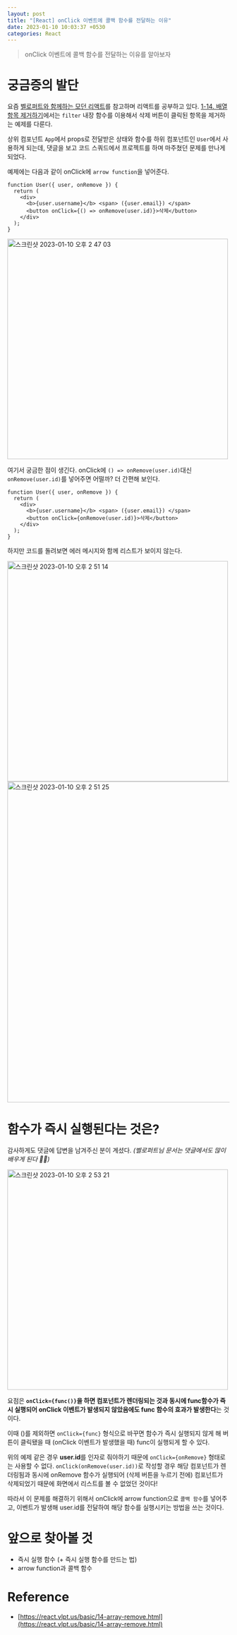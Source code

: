```yaml
---
layout: post
title: "[React] onClick 이벤트에 콜백 함수를 전달하는 이유"
date: 2023-01-10 10:03:37 +0530
categories: React
---
```


> onClick 이벤트에 콜백 함수를 전달하는 이유를 알아보자

# 궁금증의 발단

요즘 [벨로퍼트와 함께하는 모던 리액트](https://react.vlpt.us/)를 참고하며 리액트를 공부하고 있다. [1-14. 배열 항목 제거하기](https://react.vlpt.us/basic/14-array-remove.html)에서는 `filter` 내장 함수를 이용해서 삭제 버튼이 클릭된 항목을 제거하는 예제를 다룬다.

상위 컴포넌트 `App`에서 props로 전달받은 상태와 함수를 하위 컴포넌트인 `User`에서 사용하게 되는데, 댓글을 보고 코드 스쿼드에서 프로젝트를 하며 마주쳤던 문제를 만나게 되었다.

예제에는 다음과 같이 onClick에 `arrow function`을 넣어준다.

```
function User({ user, onRemove }) {
  return (
    <div>
      <b>{user.username}</b> <span> ({user.email}) </span>
      <button onClick={() => onRemove(user.id)}>삭제</button>
    </div>
  );
}
```

<img width="500" alt="스크린샷 2023-01-10 오후 2 47 03" src="https://user-images.githubusercontent.com/68533016/211474351-427c4664-8055-481e-a6e4-c38d9a4fee6e.png">

여기서 궁금한 점이 생긴다. onClick에 `() => onRemove(user.id)`대신 `onRemove(user.id)`를 넣어주면 어떨까? 더 간편해 보인다.

```
function User({ user, onRemove }) {
  return (
    <div>
      <b>{user.username}</b> <span> ({user.email}) </span>
      <button onClick={onRemove(user.id)}>삭제</button>
    </div>
  );
}
```

하지만 코드를 돌려보면 에러 메시지와 함께 리스트가 보이지 않는다.

<img width="500" alt="스크린샷 2023-01-10 오후 2 51 14" src="https://user-images.githubusercontent.com/68533016/211474464-f78937e2-a338-4b06-9dab-450804f87654.png">

<img width="728" alt="스크린샷 2023-01-10 오후 2 51 25" src="https://user-images.githubusercontent.com/68533016/211474469-6bc36ea1-876e-4fe3-8505-95a0fece2831.png">

# 함수가 즉시 실행된다는 것은?

감사하게도 댓글에 답변을 남겨주신 분이 계셨다. _(벨로퍼트님 문서는 댓글에서도 많이 배우게 된다 👍🏻)_

<img width="500" alt="스크린샷 2023-01-10 오후 2 53 21" src="https://user-images.githubusercontent.com/68533016/211474480-18604334-817f-4f79-b04a-03b9e23190a8.png">

요점은 **`onClick={func()}`을 하면 컴포넌트가 렌더링되는 것과 동시에 func함수가 즉시 실행되어 onClick 이벤트가 발생되지 않았음에도 func 함수의 효과가 발생한다**는 것이다.

이때 ()를 제외하면 `onClick={func}` 형식으로 바꾸면 함수가 즉시 실행되지 않게 해 버튼이 클릭됐을 때 (onClick 이벤트가 발생했을 때) func이 실행되게 할 수 있다.

위의 예제 같은 경우 **user.id**를 인자로 줘야하기 때문에 `onClick={onRemove}` 형태로는 사용할 수 없다. `onClick(onRemove(user.id))`로 작성할 경우 해당 컴포넌트가 렌더링됨과 동시에 onRemove 함수가 실행되어 (삭제 버튼을 누르기 전에) 컴포넌트가 삭제되었기 때문에 화면에서 리스트를 볼 수 없었던 것이다!

따라서 이 문제를 해결하기 위해서 onClick에 arrow function으로 `콜백 함수`를 넣어주고, 이벤트가 발생해 user.id를 전달하여 해당 함수를 실행시키는 방법을 쓰는 것이다.

# 앞으로 찾아볼 것

- 즉시 실행 함수 (+ 즉시 실행 함수를 만드는 법)
- arrow function과 콜백 함수

# Reference

- [https://react.vlpt.us/basic/14-array-remove.html](https://react.vlpt.us/basic/14-array-remove.html)
